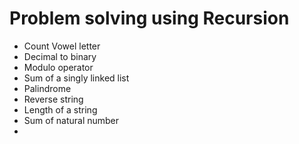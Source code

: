 # Problem solving using Recursion

- Count Vowel letter
- Decimal to binary
- Modulo operator
- Sum of a singly linked list
- Palindrome
- Reverse string
- Length of a string
- Sum of natural number
-
